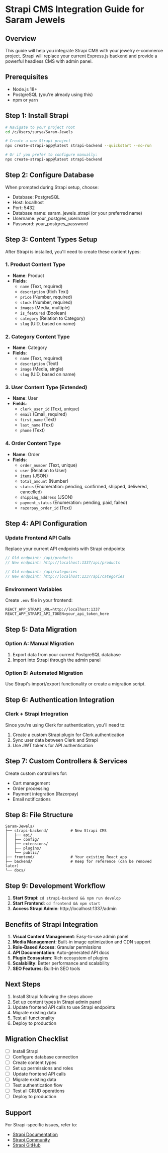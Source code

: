 # Strapi CMS Integration Guide for Saram Jewels

## Overview
This guide will help you integrate Strapi CMS with your jewelry e-commerce project. Strapi will replace your current Express.js backend and provide a powerful headless CMS with admin panel.

## Prerequisites
- Node.js 18+ 
- PostgreSQL (you're already using this)
- npm or yarn

## Step 1: Install Strapi

```bash
# Navigate to your project root
cd /c/Users/surya/Saram-Jewels

# Create a new Strapi project
npx create-strapi-app@latest strapi-backend --quickstart --no-run

# Or if you prefer to configure manually:
npx create-strapi-app@latest strapi-backend
```

## Step 2: Configure Database

When prompted during Strapi setup, choose:
- Database: PostgreSQL
- Host: localhost
- Port: 5432
- Database name: saram_jewels_strapi (or your preferred name)
- Username: your_postgres_username
- Password: your_postgres_password

## Step 3: Content Types Setup

After Strapi is installed, you'll need to create these content types:

### 1. Product Content Type
- **Name**: Product
- **Fields**:
  - `name` (Text, required)
  - `description` (Rich Text)
  - `price` (Number, required)
  - `stock` (Number, required)
  - `images` (Media, multiple)
  - `is_featured` (Boolean)
  - `category` (Relation to Category)
  - `slug` (UID, based on name)

### 2. Category Content Type
- **Name**: Category
- **Fields**:
  - `name` (Text, required)
  - `description` (Text)
  - `image` (Media, single)
  - `slug` (UID, based on name)

### 3. User Content Type (Extended)
- **Name**: User
- **Fields**:
  - `clerk_user_id` (Text, unique)
  - `email` (Email, required)
  - `first_name` (Text)
  - `last_name` (Text)
  - `phone` (Text)

### 4. Order Content Type
- **Name**: Order
- **Fields**:
  - `order_number` (Text, unique)
  - `user` (Relation to User)
  - `items` (JSON)
  - `total_amount` (Number)
  - `status` (Enumeration: pending, confirmed, shipped, delivered, cancelled)
  - `shipping_address` (JSON)
  - `payment_status` (Enumeration: pending, paid, failed)
  - `razorpay_order_id` (Text)

## Step 4: API Configuration

### Update Frontend API Calls

Replace your current API endpoints with Strapi endpoints:

```javascript
// Old endpoint: /api/products
// New endpoint: http://localhost:1337/api/products

// Old endpoint: /api/categories  
// New endpoint: http://localhost:1337/api/categories
```

### Environment Variables

Create `.env` file in your frontend:

```env
REACT_APP_STRAPI_URL=http://localhost:1337
REACT_APP_STRAPI_API_TOKEN=your_api_token_here
```

## Step 5: Data Migration

### Option A: Manual Migration
1. Export data from your current PostgreSQL database
2. Import into Strapi through the admin panel

### Option B: Automated Migration
Use Strapi's import/export functionality or create a migration script.

## Step 6: Authentication Integration

### Clerk + Strapi Integration
Since you're using Clerk for authentication, you'll need to:

1. Create a custom Strapi plugin for Clerk authentication
2. Sync user data between Clerk and Strapi
3. Use JWT tokens for API authentication

## Step 7: Custom Controllers & Services

Create custom controllers for:
- Cart management
- Order processing
- Payment integration (Razorpay)
- Email notifications

## Step 8: File Structure

```
Saram-Jewels/
├── strapi-backend/          # New Strapi CMS
│   ├── api/
│   ├── config/
│   ├── extensions/
│   ├── plugins/
│   └── public/
├── frontend/                # Your existing React app
├── backend/                 # Keep for reference (can be removed later)
└── docs/
```

## Step 9: Development Workflow

1. **Start Strapi**: `cd strapi-backend && npm run develop`
2. **Start Frontend**: `cd frontend && npm start`
3. **Access Strapi Admin**: http://localhost:1337/admin

## Benefits of Strapi Integration

1. **Visual Content Management**: Easy-to-use admin panel
2. **Media Management**: Built-in image optimization and CDN support
3. **Role-Based Access**: Granular permissions
4. **API Documentation**: Auto-generated API docs
5. **Plugin Ecosystem**: Rich ecosystem of plugins
6. **Scalability**: Better performance and scalability
7. **SEO Features**: Built-in SEO tools

## Next Steps

1. Install Strapi following the steps above
2. Set up content types in Strapi admin panel
3. Update frontend API calls to use Strapi endpoints
4. Migrate existing data
5. Test all functionality
6. Deploy to production

## Migration Checklist

- [ ] Install Strapi
- [ ] Configure database connection
- [ ] Create content types
- [ ] Set up permissions and roles
- [ ] Update frontend API calls
- [ ] Migrate existing data
- [ ] Test authentication flow
- [ ] Test all CRUD operations
- [ ] Deploy to production

## Support

For Strapi-specific issues, refer to:
- [Strapi Documentation](https://docs.strapi.io/)
- [Strapi Community](https://forum.strapi.io/)
- [Strapi GitHub](https://github.com/strapi/strapi)
